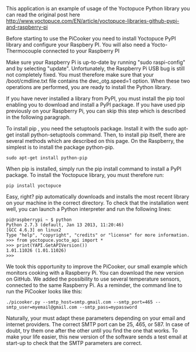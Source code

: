 This application is an example of usage of the Yoctopuce Python library  you can read the original post here  http://www.yoctopuce.com/EN/article/yoctopuce-libraries-github-pypi-and-raspberry-pi


Before starting to use the PiCooker you need to install Yoctopuce PyPI library and configure your Raspbery PI. You will also need a Yocto-Thermocouple connected to your Raspberry PI

Make sure your Raspberry Pi is up-to-date by running "sudo raspi-config" and by selecting "update". Unfortunately, the Raspberry Pi USB bug is still not completely fixed. You must therefore make sure that your /boot/cmdline.txt file contains the dwc_otg.speed=1 option. When these two operations are performed, you are ready to install the Python library. 

If you have never installed a library from PyPI, you must install the pip tool enabling you to download and install a PyPI package. If you have used pip previously on your Raspberry Pi, you can skip this step which is described in the following paragraph. 

To install pip , you need the setuptools package. Install it with the sudo apt-get install python-setuptools command. Then, to install pip itself, there are several methods which are described on this page. On the Raspberry, the simplest is to install the package python-pip. 

  	sudo apt-get install python-pip

When pip is installed, simply run the pip install command to install a PyPI package. To install the Yoctopuce library, you must therefore run: 

	pip install yoctopuce

Easy, right? pip automatically downloads and installs the most recent library on your machine in the correct directory. To check that the installation went well, you can launch a Python interpreter and run the following lines: 

	pi@raspberrypi ~ $ python
	Python 2.7.3 (default, Jan 13 2013, 11:20:46)
	[GCC 4.6.3] on linux2
	Type "help", "copyright", "credits" or "license" for more information.
	>>> from yoctopuce.yocto_api import *
	>>> print(YAPI.GetAPIVersion())
	1.01.11026 (1.01.11026)
	>>>


We took this opportunity to improve the PiCooker, our small example which monitors cooking with a Raspberry Pi. You can download the new version on GitHub. We added the possibility to use several temperature sensors, connected to the same Raspberry Pi. As a reminder, the command line to run the PiCooker looks like this: 

	./picooker.py --smtp_host=smtp.gmail.com --smtp_port=465 --smtp_user=myemail@gmail.com --smtp_pass=mypassword

Naturally, your must adapt these parameters depending on your email and internet providers. The correct SMTP port can be 25, 465, or 587. In case of doubt, try them one after the other until you find the one that works. To make your life easier, this new version of the software sends a test email at start-up to check that the SMTP parameters are correct.
